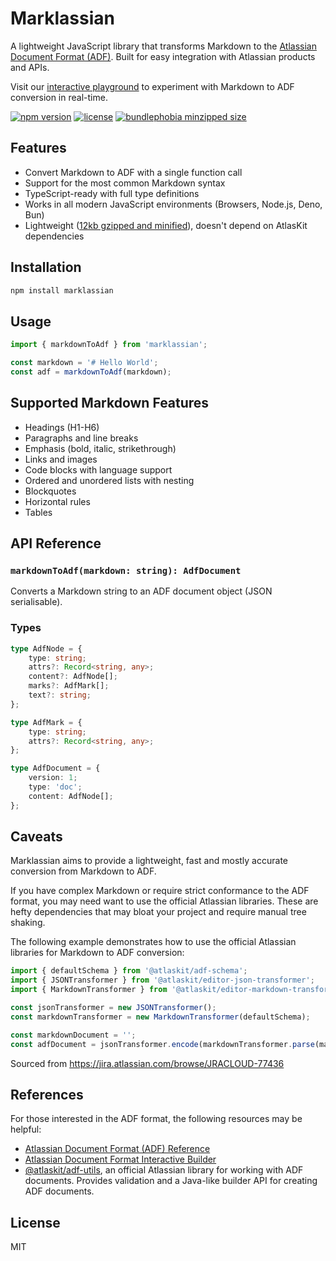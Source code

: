 # Marklassian

A lightweight JavaScript library that transforms Markdown to the [Atlassian Document Format (ADF)](https://developer.atlassian.com/cloud/jira/platform/apis/document/structure/). Built for easy integration with Atlassian products and APIs.

Visit our [interactive playground](https://marklassian.netlify.app/playground) to experiment with Markdown to ADF conversion in real-time.

[![npm version](https://img.shields.io/npm/v/marklassian.svg)](https://www.npmjs.com/package/marklassian)
[![license](https://img.shields.io/npm/l/marklassian.svg)](https://github.com/jamsinclair/marklassian/blob/main/LICENSE.md)
[![bundlephobia minzipped size](https://badgen.net/bundlephobia/minzip/marklassian)](https://bundlephobia.com/package/marklassian)

## Features

- Convert Markdown to ADF with a single function call
- Support for the most common Markdown syntax
- TypeScript-ready with full type definitions
- Works in all modern JavaScript environments (Browsers, Node.js, Deno, Bun)
- Lightweight ([12kb gzipped and minified](https://bundlephobia.com/package/marklassian)), doesn't depend on AtlasKit dependencies

## Installation

```bash
npm install marklassian
```

## Usage

```javascript
import { markdownToAdf } from 'marklassian';

const markdown = '# Hello World';
const adf = markdownToAdf(markdown);
```

## Supported Markdown Features

- Headings (H1-H6)
- Paragraphs and line breaks
- Emphasis (bold, italic, strikethrough)
- Links and images
- Code blocks with language support
- Ordered and unordered lists with nesting
- Blockquotes
- Horizontal rules
- Tables

## API Reference

### `markdownToAdf(markdown: string): AdfDocument`

Converts a Markdown string to an ADF document object (JSON serialisable).

### Types

```typescript
type AdfNode = {
    type: string;
    attrs?: Record<string, any>;
    content?: AdfNode[];
    marks?: AdfMark[];
    text?: string;
};

type AdfMark = {
    type: string;
    attrs?: Record<string, any>;
};

type AdfDocument = {
    version: 1;
    type: 'doc';
    content: AdfNode[];
};
```

## Caveats

Marklassian aims to provide a lightweight, fast and mostly accurate conversion from Markdown to ADF.

If you have complex Markdown or require strict conformance to the ADF format, you may need want to use the official Atlassian libraries. These are hefty dependencies that may bloat your project and require manual tree shaking.

The following example demonstrates how to use the official Atlassian libraries for Markdown to ADF conversion:

```javascript
import { defaultSchema } from '@atlaskit/adf-schema';
import { JSONTransformer } from '@atlaskit/editor-json-transformer';
import { MarkdownTransformer } from '@atlaskit/editor-markdown-transformer';

const jsonTransformer = new JSONTransformer();
const markdownTransformer = new MarkdownTransformer(defaultSchema);

const markdownDocument = '';
const adfDocument = jsonTransformer.encode(markdownTransformer.parse(markdownDocument));
```

Sourced from <https://jira.atlassian.com/browse/JRACLOUD-77436>

## References

For those interested in the ADF format, the following resources may be helpful:
- [Atlassian Document Format (ADF) Reference](https://developer.atlassian.com/cloud/jira/platform/apis/document/structure/)
- [Atlassian Document Format Interactive Builder](https://developer.atlassian.com/cloud/jira/platform/apis/document/playground/)
- [@atlaskit/adf-utils](https://www.npmjs.com/package/@atlaskit/adf-utils), an official Atlassian library for working with ADF documents. Provides validation and a Java-like builder API for creating ADF documents.

## License

MIT
